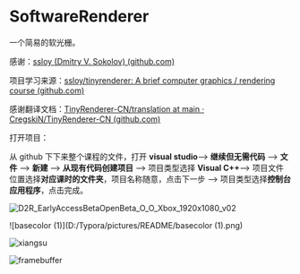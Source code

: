 # SoftwareRenderer

一个简易的软光栅。



感谢：[ssloy (Dmitry V. Sokolov) (github.com)](https://github.com/ssloy)

项目学习来源：[ssloy/tinyrenderer: A brief computer graphics / rendering course (github.com)](https://github.com/ssloy/tinyrenderer)

感谢翻译文档：[TinyRenderer-CN/translation at main · CregskiN/TinyRenderer-CN (github.com)](https://github.com/CregskiN/TinyRenderer-CN/tree/main/translation)



打开项目：

从 github 下下来整个课程的文件，打开 **visual studio**--> **继续但无需代码** --> **文件** --> **新建** --> **从现有代码创建项目** --> 项目类型选择 **Visual C++**--> 项目文件位置选择**对应课时的文件夹**，项目名称随意，点击下一步 --> 项目类型选择**控制台应用程序**，点击完成。

![D2R_EarlyAccessBetaOpenBeta_O_O_Xbox_1920x1080_v02](D:/Typora/pictures/README/D2R_EarlyAccessBetaOpenBeta_O_O_Xbox_1920x1080_v02.jpg)

![basecolor (1)](D:/Typora/pictures/README/basecolor (1).png)

![xiangsu](D:/Typora/pictures/README/xiangsu.png)

![framebuffer](D:/Typora/pictures/README/framebuffer.png)

